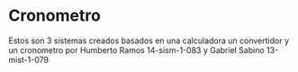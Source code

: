 # Cronometro
Estos son 3 sistemas creados basados en una calculadora un convertidor y un cronometro por Humberto Ramos 14-sism-1-083 y Gabriel Sabino 13-mist-1-079
